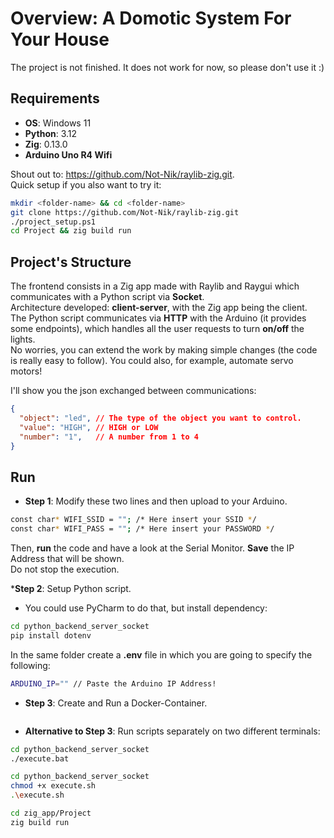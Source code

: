 # Overview: A Domotic System For Your House

The project is not finished. It does not work for now, so please don't use it :)

## Requirements

* __OS__: Windows 11
* __Python__: 3.12
* __Zig__: 0.13.0
* __Arduino Uno R4 Wifi__

Shout out to: <https://github.com/Not-Nik/raylib-zig.git>. <br />
Quick setup if you also want to try it: <br />

```bash
mkdir <folder-name> && cd <folder-name>
git clone https://github.com/Not-Nik/raylib-zig.git
./project_setup.ps1
cd Project && zig build run
```

## Project's Structure

The frontend consists in a Zig app made with Raylib and Raygui which communicates with a Python script via __Socket__. <br />
Architecture developed: __client-server__, with the Zig app being the client. <br />
The Python script communicates via __HTTP__ with the Arduino (it provides some endpoints), which handles all the user requests to turn __on/off__ the lights. <br />
No worries, you can extend the work by making simple changes (the code is really easy to follow). You could also, for example, automate servo motors! <br /> 

I'll show you the json exchanged between communications:

```json
{
  "object": "led", // The type of the object you want to control.
  "value": "HIGH", // HIGH or LOW
  "number": "1",   // A number from 1 to 4
}
```

## Run

* __Step 1__: Modify these two lines and then upload to your Arduino. <br />

```bash
const char* WIFI_SSID = ""; /* Here insert your SSID */
const char* WIFI_PASS = ""; /* Here insert your PASSWORD */
```

Then, __run__ the code and have a look at the Serial Monitor. __Save__ the IP Address that will be shown. <br />
Do not stop the execution. <br />

*__Step 2__: Setup Python script. <br />

* You could use PyCharm to do that, but install dependency:

```bash
cd python_backend_server_socket
pip install dotenv
```

In the same folder create a __.env__ file in which you are going to specify the following:

```bash
ARDUINO_IP="" // Paste the Arduino IP Address!
```

* __Step 3__: Create and Run a Docker-Container. <br />

```bash

```

* __Alternative to Step 3__: Run scripts separately on two different terminals: <br />

```bash
cd python_backend_server_socket
./execute.bat
```

```sh
cd python_backend_server_socket
chmod +x execute.sh
.\execute.sh
```

```bash
cd zig_app/Project
zig build run
```
